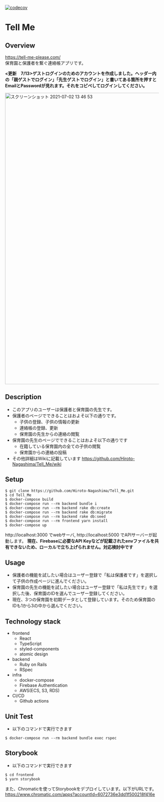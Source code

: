 [![codecov](https://codecov.io/gh/Hiroto-Nagashima/Tell_Me/branch/develop/graph/badge.svg)](https://codecov.io/gh/Hiroto-Nagashima/Tell_Me)
# Tell Me
## Overview
https://tell-me-please.com/<br>保育園と保護者を繋ぐ連絡帳アプリです。


**<更新　7/13>ゲストログインのためのアカウントを作成しました。ヘッダー内の「親ゲストでログイン」「先生ゲストでログイン」と書いてある箇所を押すとEmailとPasswordが見れます。それをコピペしてログインしてください。**


<img width="951" alt="スクリーンショット 2021-07-02 13 46 53" src="https://user-images.githubusercontent.com/74855940/124222180-38a83300-db3c-11eb-823c-e4b3d1a90f5b.png">

## Description
- このアプリのユーザーは保護者と保育園の先生です。
- 保護者のページでできることはおよそ以下の通りです。
  - 子供の登録、子供の情報の更新
  - 連絡帳の登録、更新
  - 保育園の先生からの連絡の閲覧
- 保育園の先生のページでできることはおよそ以下の通りです
  - 在籍している保育園内の全ての子供の閲覧
  - 保育園からの連絡の投稿
- その他詳細はWikiに記載しています  https://github.com/Hiroto-Nagashima/Tell_Me/wiki

## Setup
```
$ git clone https://github.com/Hiroto-Nagashima/Tell_Me.git
$ cd Tell_Me
$ docker-compose build
$ docker-compose run --rm backend bundle i
$ docker-compose run --rm backend rake db:create
$ docker-compose run --rm backend rake db:migrate
$ docker-compose run --rm backend rake db:seed
$ docker-compose run --rm frontend yarn install
$ docker-compose up

```
http://localhost:3000 でwebサーバ, http://localhost:5000 でAPIサーバーが起動します。
**現在、Firebaseに必要なAPI Keyなどが記載されたenvファイルを共有できないため、ローカルで立ち上げられません。対応検討中です**

## Usage
- 保護者の機能を試したい場合はユーザー登録で「私は保護者です」を選択して子供の作成ページに進んでください。
- 保育園の先生の機能を試したい場合はユーザー登録で「私は先生です」を選択した後、保育園のIDを選んでユーザー登録してください。
- 現在、3つの保育園を初期データとして登録しています。そのため保育園のIDも1から3の中から選んでください。

## Technology stack
- frontend
  - React
  - TypeScript
  - styled-components
  - atomic design
- backend
  - Ruby on Rails
  - RSpec
- infra
  - docker-compose
  - Firebase Authentication
  - AWS(ECS, S3, RDS)
- CI/CD
  - Github actions

## Unit Test

- 以下のコマンドで実行できます
```
$ docker-compose run --rm backend bundle exec rspec
```
## Storybook

- 以下のコマンドで実行できます
```
$ cd frontend
$ yarn storybook
```
また、Chromaticを使ってStorybookをデプロイしています。以下がURLです。</br>
https://www.chromatic.com/apps?accountId=6072736e3dd1f500218f416e
